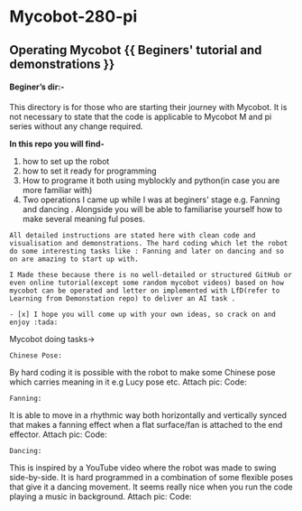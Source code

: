 # Mycobot-280-pi
## Operating Mycobot {{ Beginers' tutorial and demonstrations }}

#### Beginer’s dir:-

This directory is for those who are starting their journey with Mycobot. It is not necessary to state that the code is applicable to Mycobot M and pi series without any change required.
 
**In this repo you will find-**
1. how to set up the robot
2. how to set it ready for programming
3. How to programe it both using myblockly and python(in case you are more familiar with)
4. Two operations I came up while I was at beginers' stage e.g. Fanning and dancing . Alongside you will be able to familiarise yourself how to make several meaning ful poses.

```
All detailed instructions are stated here with clean code and visualisation and demonstrations. The hard coding which let the robot do some interesting tasks like : Fanning and later on dancing and so on are amazing to start up with. 

I Made these because there is no well-detailed or structured GitHub or even online tutorial(except some random mycobot videos) based on how mycobot can be operated and letter on implemented with LfD(refer to Learning from Demonstation repo) to deliver an AI task .

- [x] I hope you will come up with your own ideas, so crack on and enjoy :tada:
```
Mycobot doing tasks->
	
	Chinese Pose:
By hard coding it is possible with the robot to make some Chinese pose which carries meaning in it e.g Lucy pose etc.
Attach pic:
Code:
	
	Fanning:
It is able to move in a rhythmic way both horizontally and vertically synced that makes a fanning effect when a flat surface/fan is attached to the end effector. 
Attach pic:
Code:
	
	Dancing:
This is inspired by a YouTube video where the robot was made to swing side-by-side. It is hard programmed in a combination of some flexible poses that give it a dancing movement. It seems really nice when you run the code playing a music in background.
Attach pic:
Code:
